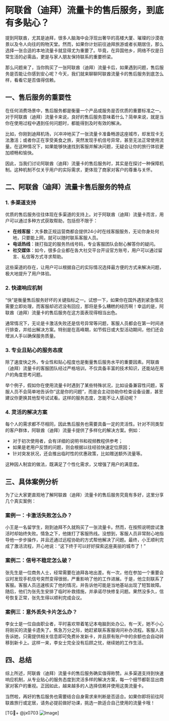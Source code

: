 # 阿联酋（迪拜）流量卡的售后服务，到底有多贴心？

提到阿联酋，尤其是迪拜，很多人脑海中会浮现出奢华的高楼大厦、璀璨的沙漠夜景以及令人向往的购物天堂。然而，如果你计划前往迪拜旅游或者长期居住，那么选择一张合适的本地流量卡就显得尤为重要了。毕竟，在异国他乡，网络不仅是日常生活的必需品，更是与家人朋友保持联系的重要桥梁。

那么问题来了，当你购买了一张阿联酋（迪拜）流量卡后，如果遇到问题，售后服务是否能让你感到安心呢？今天，我们就来聊聊阿联酋流量卡的售后服务到底怎么样，看看它是否值得信赖。

## 一、售后服务的重要性

在任何消费场景中，售后服务都是衡量一个产品或服务是否优质的重要标准之一。对于阿联酋（迪拜）流量卡来说，良好的售后服务意味着什么？简单来说，就是当你在使用过程中遇到任何问题时，都能得到及时有效的解决。

比如，你刚到迪拜机场，兴冲冲地买了一张流量卡准备畅游这座城市，却发现卡无法激活；或者你正在享受美食之旅，突然发现手机信号异常，甚至无法正常使用流量。在这种情况下，如果能够快速找到客服并解决问题，无疑会让你的旅行体验更加顺畅和愉快。

因此，当我们讨论阿联酋（迪拜）流量卡的售后服务时，其实是在探讨一种保障机制。这种机制不仅关乎用户的实际需求，更体现了商家对客户的尊重与关怀。

## 二、阿联酋（迪拜）流量卡售后服务的特点

### 1. **多渠道支持**

优质的售后服务往往体现在多渠道的支持上。对于阿联酋（迪拜）流量卡而言，用户可以通过多种方式获取帮助，包括但不限于：

- **在线客服**：大多数正规运营商都会提供24小时在线客服服务，无论你身处何地，只要能上网，就可以随时联系客服人员。
- **电话热线**：拨打指定的服务热线号码，专业客服团队会耐心解答你的疑问。
- **社交媒体**：如今，很多企业都在各大社交平台开设官方账号，用户可以通过留言、私信等方式寻求帮助。

这些渠道的存在，让用户可以根据自己的实际情况选择最方便的方式来解决问题，极大地提升了用户体验。

### 2. **快速响应机制**

“快”是衡量售后服务好坏的关键指标之一。试想一下，如果你在国外遇到紧急情况需要立即处理，而客服却迟迟没有回应，那将是多么糟糕的经历啊！幸运的是，阿联酋（迪拜）流量卡的售后服务在这方面表现得相当出色。

通常情况下，无论是卡激活失败还是信号异常等问题，客服人员都会在第一时间进行排查，并给出解决方案。特别是在高峰期，如节假日或大型活动期间，他们还会增派人手以确保服务质量。

### 3. **专业且贴心的服务态度**

除了速度快之外，专业性和贴心程度也是衡量售后服务水平的重要因素。阿联酋（迪拜）流量卡的客服团队经过严格培训，不仅具备丰富的技术知识，还能站在用户的角度思考问题。

举个例子，假如你在使用流量卡时遇到了某些特殊状况，比如设备兼容性问题，客服人员不会简单地告诉你“这是你的问题”，而是会主动协助你检查设备设置，甚至建议你更换其他型号试试看。这样的服务态度，怎能不让人感动呢？

### 4. **灵活的解决方案**

每个人的需求都不尽相同，因此售后服务也需要具备一定的灵活性。针对不同类型的客户群体，阿联酋（迪拜）流量卡提供了多样化的解决方案。例如：

- 对于初次使用者，会有详细的说明书和视频教程供参考；
- 如果是老用户反馈的问题，则会根据以往经验快速定位原因；
- 针对突发状况，还会推出临时性的优惠政策，比如赠送额外流量等。

这种因人制宜的做法，既满足了个性化需求，又增强了用户的满意度。

## 三、具体案例分析

为了让大家更直观地了解阿联酋（迪拜）流量卡的售后服务究竟有多好，这里分享几个真实案例：

### 案例一：卡激活失败怎么办？

小王是一名留学生，刚到迪拜不久就购买了一张流量卡。然而，在按照说明尝试激活时却始终失败。情急之下，他拨打了客服热线。没想到，客服人员非常耐心地指导他一步步操作，并且还通过远程协助的方式帮他解决了问题。最终，小王顺利完成了激活流程，开心地说：“这下终于可以好好探索这座美丽的城市了！”

### 案例二：信号不稳定怎么破？

张先生是一位商务人士，经常需要在迪拜各地出差。有一次，他在参加一个重要会议时发现手机信号突然变得很弱，严重影响了他的工作进展。于是，他立刻联系了客服。客服人员迅速核实了他的情况，并告诉他可能是当地基站出现了短暂故障。随后，他们为张先生安排了临时补救措施，并承诺尽快修复问题。果然没多久，信号恢复正常，张先生得以顺利完成会议。

### 案例三：意外丢失卡片怎么办？

李女士是一位自由职业者，平时喜欢带着笔记本电脑到处办公。有一天，她不小心将刚买的流量卡遗失了。焦急万分之际，她赶紧联系客服询问补办流程。客服人员告诉她，只需提供相关信息即可免费补发新卡，并且原有账户中的余额也会自动转移到新卡上。这样一来，李女士完全没有后顾之忧，继续她的工作生活。

## 四、总结

综上所述，阿联酋（迪拜）流量卡的售后服务确实值得称赞。从多渠道支持到快速响应机制，从专业贴心的服务态度到灵活多样的解决方案，每一个细节都彰显出商家对客户的重视。正因如此，越来越多的人选择信赖并使用这类流量卡。

当然啦，再好的售后服务也需要结合自身需求来判断是否适合。如果你即将前往阿联酋旅行或定居，请务必提前做好功课，挑选一款适合自己使用的流量卡哦！

[TG💪+ @jx0703 ![Image](https://github.com/user-attachments/assets/dbca1d08-cadb-493c-b0ec-ad6f7a83f270)]